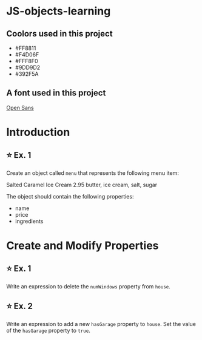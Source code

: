 # JS-objects-learning

## Coolors used in this project
- #FF8811
- #F4D06F
- #FFF8F0
- #9DD9D2
- #392F5A

## A font used in this project
 [Open Sans](https://fonts.google.com/specimen/Open+Sans)

# Introduction

## ⭐️ Ex. 1

Create an object called `menu` that represents the following menu item:

Salted Caramel Ice Cream
2.95
butter, ice cream, salt, sugar

The object should contain the following properties:
- name
- price
- ingredients

# Create and Modify Properties

## ⭐️ Ex. 1

Write an expression to delete the `numWindows` property from `house`.

## ⭐️ Ex. 2

Write an expression to add a new `hasGarage` property to `house`. Set the value of the `hasGarage` property to `true`.